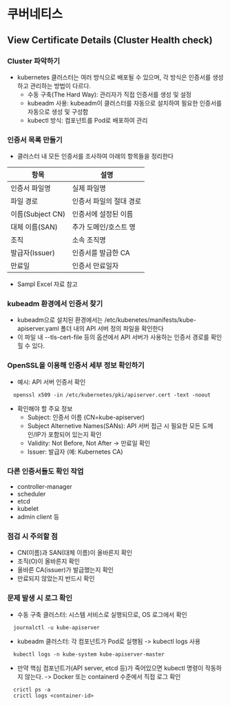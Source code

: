 # 쿠버네티스

## View Certificate Details (Cluster Health check)

### Cluster 파악하기
- kubernetes 클러스터는 여러 방식으로 배포될 수 있으며, 각 방식은 인증서를 생성하고 관리하는 방법이 다르다.
  - 수동 구축(The Hard Way): 관리자가 직접 인증서를 생성 및 설정
  - kubeadm 사용: kubeadm이 클러스터를 자동으로 설치하여 필요한 인증서를 자동으로 생성 및 구성함
  - kubectl 방식: 컴포넌트를 Pod로 배포하여 관리

### 인증서 목록 만들기
- 클러스터 내 모든 인증서를 조사하여 아래의 항목들을 정리한다  

| 항목 | 설명 |
|-----|-----------------------|
|인증서 파일명|실제 파일명|
|파일 경로|인증서 파일의 절대 경로|
|이름(Subject CN)|인증서에 설정된 이름|
|대체 이름(SAN)|추가 도메인/호스트 명|
|조직|소속 조직명|
|발급자(Issuer)|인증서를 발급한 CA|
|만료일|인증서 만료일자|

- Sampl Excel 자료 참고

### kubeadm 환경에서 인증서 찾기
- kubeadm으로 설치된 환경에서는 /etc/kubenetes/manifests/kube-apiserver.yaml 폴더 내의 API 서버 정의 파일을 확인한다
- 이 파일 내 --tls-cert-file 등의 옵션에서 API 서버가 사용하는 인증서 경로를 확인힐 수 있다.

### OpenSSL을 이용해 인증서 세부 정보 확인하기
- 예시: API 서버 인증서 확인
```
  openssl x509 -in /etc/kubernetes/pki/apiserver.cert -text -noout
```
- 확인해야 할 주요 정보
  - Subject: 인증서 이름 (CN=kube-apiserver)
  - Subject Alternetive Names(SANs): API 서버 접근 시 필요한 모든 도메인/IP가 포함되어 있는지 확인
  - Validity: Not Before, Not After -> 만료일 확인
  - Issuer: 발급자 (예: Kubernetes CA)

### 다른 인증서들도 확인 작업
- controller-manager
- scheduler
- etcd
- kubelet
- admin client 등

### 점검 시 주의할 점
- CN(이름)과 SAN(대체 이름)이 올바른지 확인
- 조직(O)이 올바른지 확인
- 올바른 CA(issuer)가 발급했는지 확인
- 만료되지 않았는지 반드시 확인

### 문제 발생 시 로그 확인
- 수동 구축 클러스터: 시스템 서비스로 실행되므로, OS 로그에서 확인
```
  journalctl -u kube-apiserver
```
- kubeadm 클러스터: 각 컴포넌트가 Pod로 실행됨 -> kubectl logs 사용
```
  kubectl logs -n kube-system kube-apiserver-master
```
- 만약 핵심 컴포넌트가(API server, etcd 등)가 죽어있으면 kubectl 명령이 작동하지 않는다. -> Docker 또는 containerd 수준에서 직접 로그 확인
```
  crictl ps -a
  crictl logs <container-id>
```